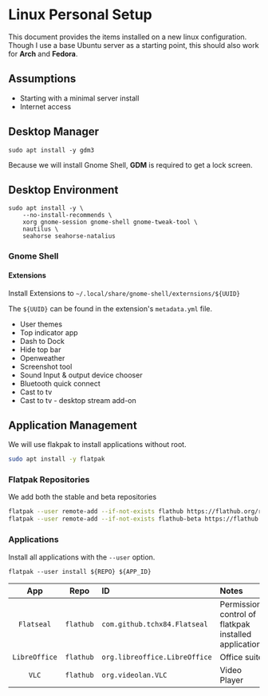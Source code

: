 # Linux Personal Setup

This document provides the items installed on a new linux configuration. Though I use a base Ubuntu server as a starting point, this should also work for **Arch** and **Fedora**.

## Assumptions
- Starting with a minimal server install
- Internet access

## Desktop Manager

```
sudo apt install -y gdm3
```

Because we will install Gnome Shell, **GDM** is required to get a lock screen.

## Desktop Environment

```
sudo apt install -y \
    --no-install-recommends \
    xorg gnome-session gnome-shell gnome-tweak-tool \
    nautilus \
    seahorse seahorse-natalius
```

### Gnome Shell 

#### Extensions

Install Extensions to `~/.local/share/gnome-shell/externsions/${UUID}`

The `${UUID}` can be found in the extension's `metadata.yml` file.

- User themes
- Top indicator app
- Dash to Dock
- Hide top bar
- Openweather
- Screenshot tool
- Sound Input & output device chooser
- Bluetooth quick connect
- Cast to tv
- Cast to tv - desktop stream add-on

## Application Management

We will use flakpak to install applications without root.

```bash
sudo apt install -y flatpak
```

### Flatpak Repositories

We add both the stable and beta repositories

```bash
flatpak --user remote-add --if-not-exists flathub https://flathub.org/repo/flathub.flatpakrepo
flatpak --user remote-add --if-not-exists flathub-beta https://flathub.org/beta-repo/flathub-beta.flatpakrepo
```

### Applications

Install all applications with the `--user` option.

```
flatpak --user install ${REPO} ${APP_ID}
```

| App | Repo | ID | Notes |
|:---:|:---:|:---|:---|
| `Flatseal` | `flathub` | `com.github.tchx84.Flatseal` | Permission control of flatkpak installed applications |
| `LibreOffice` | `flathub` | `org.libreoffice.LibreOffice` | Office suite |
| `VLC` | `flathub` | `org.videolan.VLC` | Video Player |

